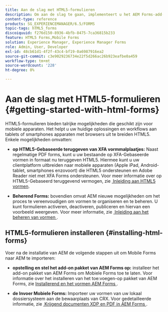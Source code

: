 ```yaml
---
title: Aan de slag met HTML5-formulieren
description: Om aan de slag te gaan, implementeert u het AEM Forms-add-onpakket en importeert u bestaande HTML5-formulieren naar AEM.
content-type: reference
products: SG_EXPERIENCEMANAGER/6.5/FORMS
topic-tags: hTML5_forms
discoiquuid: f276d150-8936-4bfb-8475-7ca36815b233
feature: HTML5 Forms,Mobile Forms
solution: Experience Manager, Experience Manager Forms
role: Admin, User, Developer
exl-id: 48cb61d1-4f2f-43c4-bf19-0a6987916ea2
source-git-commit: c3e9029236734e22f5d266ac26b923eafbe0a459
workflow-type: tm+mt
source-wordcount: '228'
ht-degree: 0%

---
```


# Aan de slag met HTML5-formulieren {#getting-started-with-html-forms}

HTML5-formulieren bieden talrijke mogelijkheden die geschikt zijn voor mobiele apparaten. Het helpt u uw huidige oplossingen en workflows aan tablets of smartphones apparaten met browsers uit te breiden HTML5. Enkele mogelijkheden omvatten:

* **op HTML5-Gebaseerde teruggeven van XFA vormmalplaatjes:** Naast regelmatige PDF forms, kunt u uw bestaande op XFA-Gebaseerde vormen in formaat nu teruggeven HTML5. Hiermee kunt u uw clientplatform uitbreiden naar mobiele apparaten (Apple iPad, Android-tablet, smartphones enzovoort) die HTML5 ondersteunen en Adobe Reader niet met XFA Forms ondersteunen. Voor meer informatie over op HTML5-Gebaseerd teruggevend vermogen, zie [&#x200B; Inleiding aan HTML5 vormen &#x200B;](/help/forms/using/introduction.md).

* **Beherend Forms:** bovendien omvat AEM nieuwe mogelijkheden om het proces te vereenvoudigen om vormen te organiseren en te beheren. U kunt formulieren activeren, deactiveren, publiceren en hiervan een voorbeeld weergeven. Voor meer informatie, zie [&#x200B; Inleiding aan het beheren van vormen &#x200B;](/help/forms/using/introduction-managing-forms.md).

## HTML5-formulieren installeren {#installing-html-forms}

Voer na de installatie van AEM de volgende stappen uit om Mobile Forms naar AEM te importeren:

* **opstelling en stel het add-on pakket van AEM Forms op:** installeer het add-on pakket van AEM Forms om Mobiele Forms toe te laten. Voor informatie over het installeren van het toe:voegen-op pakket van AEM Forms, zie [&#x200B; Installerend en het vormen AEM Forms &#x200B;](/help/forms/using/installing-configuring-aem-forms-osgi.md).

* **de Invoer Mobiele Forms:** Importeer uw vormen van uw lokaal dossiersysteem aan de bewaarplaats van CRX. Voor gedetailleerde informatie, zie [&#x200B; Krijgend documenten XDP en PDF in AEM Forms &#x200B;](/help/forms/using/get-xdp-pdf-documents-aem.md).
